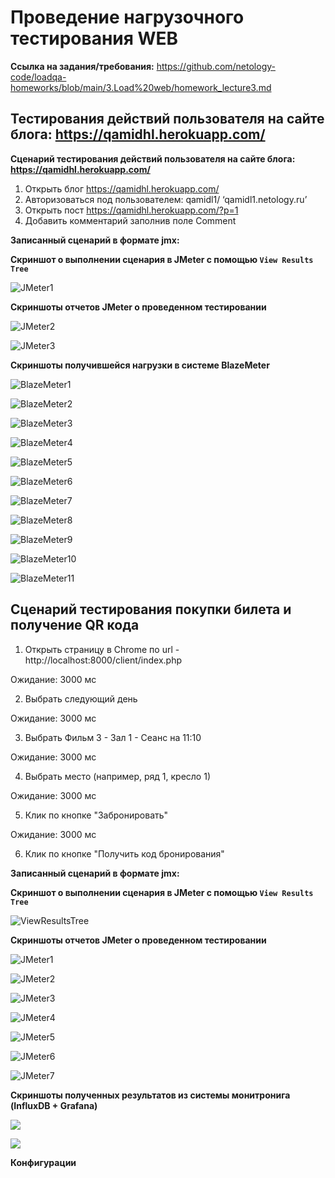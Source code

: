 # **Проведение нагрузочного тестирования WEB**

**Ссылка на задания/требования:** https://github.com/netology-code/loadqa-homeworks/blob/main/3.Load%20web/homework_lecture3.md

## **Тестирования действий пользователя на сайте блога: https://qamidhl.herokuapp.com/**

**Cценарий тестирования действий пользователя на сайте блога: https://qamidhl.herokuapp.com/**

1. Открыть блог https://qamidhl.herokuapp.com/
2. Авторизоваться под пользователем: qamidl1/ ‘qamidl1.netology.ru’
3. Открыть пост https://qamidhl.herokuapp.com/?p=1
4. Добавить комментарий заполнив поле Comment

**Записанный сценарий в формате jmx:**

**Cкриншот о выполнении сценария в JMeter с помощью `View Results Tree`**

![JMeter1](/QAMIDHL_folder/JMeter/QAMIDHL1.jmx.png)

**Cкриншоты отчетов JMeter о проведенном тестировании**

![JMeter2](/QAMIDHL_folder/JMeter/QAMIDHLResponceCodesPerSecond.png)

![JMeter3](/QAMIDHL_folder/JMeter/QAMIDHLSummaryReport.png)

**Cкриншоты получившейся нагрузки в системе BlazeMeter**

![BlazeMeter1](/QAMIDHL_folder/BlazeMeter/BM1.png)

![BlazeMeter2](/QAMIDHL_folder/BlazeMeter/BM2.png)

![BlazeMeter3](/QAMIDHL_folder/BlazeMeter/BM3.png)

![BlazeMeter4](/QAMIDHL_folder/BlazeMeter/BM4.png)

![BlazeMeter5](/QAMIDHL_folder/BlazeMeter/BM5.png)

![BlazeMeter6](/QAMIDHL_folder/BlazeMeter/BM6.png)

![BlazeMeter7](/QAMIDHL_folder/BlazeMeter/BM7.png)

![BlazeMeter8](/QAMIDHL_folder/BlazeMeter/BM8.png)

![BlazeMeter9](/QAMIDHL_folder/BlazeMeter/BM9.png)

![BlazeMeter10](/QAMIDHL_folder/BlazeMeter/BM10.png)

![BlazeMeter11](/QAMIDHL_folder/BlazeMeter/BM11.png)

## **Cценарий тестирования покупки билета и получение QR кода**

1. Открыть страницу в Chrome по url - http://localhost:8000/client/index.php

Ожидание: 3000 мс

2. Выбрать следующий день

Ожидание: 3000 мс

3. Выбрать Фильм 3 - Зал 1 - Сеанс на 11:10

Ожидание: 3000 мс

4. Выбрать место (например, ряд 1, кресло 1)

Ожидание: 3000 мс

5. Клик по кнопке "Забронировать"

Ожидание: 3000 мс

6. Клик по кнопке "Получить код бронирования"

**Записанный сценарий в формате jmx:**

**Cкриншот о выполнении сценария в JMeter с помощью `View Results Tree`**

![ViewResultsTree](/Cinema_folder/JMeter/Cinema_ViewTree.png)

**Cкриншоты отчетов JMeter о проведенном тестировании**

![JMeter1](/Cinema_folder/JMeter/JMeter1.png)

![JMeter2](/Cinema_folder/JMeter/JMeter2.png)

![JMeter3](/Cinema_folder/JMeter/JMeter3.png)

![JMeter4](/Cinema_folder/JMeter/JMeter4.png)

![JMeter5](/Cinema_folder/JMeter/JMeter5.png)

![JMeter6](/Cinema_folder/JMeter/JMeter6.png)

![JMeter7](/Cinema_folder/JMeter/JMeter7.png)

**Cкриншоты полученных результатов из системы монитронига (InfluxDB + Grafana)**

![](/Cinema_folder/InfluxDB/JMeter_InfluxDB1.png)

![](/Cinema_folder/InfluxDB/JMeter_InfluxDB2.png)

**Конфигурации**
